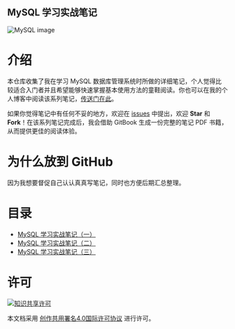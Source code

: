 MySQL 学习实战笔记
---------------------------

![MySQL image](http://images.51cto.com/files/uploadimg/20100601/1626140.jpg)

# 介绍

本仓库收集了我在学习 MySQL 数据库管理系统时所做的详细笔记，个人觉得比较适合入门者并且希望能够快速掌握基本使用方法的童鞋阅读。你也可以在我的个人博客中阅读该系列笔记，[传送门在此](http://blog.chriscabin.com/database/mysql)。

如果你觉得笔记中有任何不妥的地方，欢迎在 [issues](https://github.com/ChrisLeeGit/mysql-learning-practice/issues) 中提出，欢迎 __Star__ 和 __Fork__！在该系列笔记完成后，我会借助 GitBook 生成一份完整的笔记 PDF 书籍，从而提供更佳的阅读体验。

# 为什么放到 GitHub

因为我想要督促自己认认真真写笔记，同时也方便后期汇总整理。

# 目录
- [MySQL 学习实战笔记（一）]()
- [MySQL 学习实战笔记（二）]()
- [MySQL 学习实战笔记（三）]()

# 许可

[![知识共享许可](http://i.creativecommons.org/l/by/4.0/88x31.png)](https://creativecommons.org/licenses/by/4.0/)

本文档采用 [创作共用署名4.0国际许可协议](http://creativecommons.org/licenses/by/4.0/) 进行许可。
